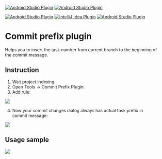 [![Android Studio Plugin](https://img.shields.io/static/v1.svg?label=rus&message=Русский&color=red)](https://github.com/MolchanovDmitry/CommitPrefixIdeaPlugin/blob/master/ПРОЧТИ_МЕНЯ.md)
[![Android Studio Plugin](https://img.shields.io/static/v1.svg?label=ger&message=Deutsche&color=orange)](https://github.com/MolchanovDmitry/CommitPrefixIdeaPlugin/blob/master/LIESMICH.md)

[![Android Studio Plugin](https://img.shields.io/badge/plugin-AndroidStudio-green.svg)](https://plugins.jetbrains.com/plugin/16109-commitprefix)
[![IntelliJ Idea Plugin](https://img.shields.io/badge/plugin-IntelliJ%20%20Idea-blue.svg)](https://plugins.jetbrains.com/plugin/16109-commitprefix)
[![Android Studio Plugin](https://img.shields.io/badge/plugin-PyCharm-yellow.svg)](https://plugins.jetbrains.com/plugin/16109-commitprefix)

# Commit prefix plugin 
Helps you to insert the task number from current branch to the beginning of the commit message.

## Instruction
1. Wait project indexing.
2. Open Tools -> Commit Prefix Plugin.
3. Add rule:

![](https://plugins.jetbrains.com/files/16109/screenshot_19798028-a4ff-480c-920d-48cc125d3615)

4. Now your commit changes dialog always has actual task prefix in commit message:

![](https://plugins.jetbrains.com/files/16109/screenshot_79c71bec-d556-49ed-87c5-515f7c345de1)

## Usage sample
   
![](https://plugins.jetbrains.com/files/16109/screenshot_0845b70e-e515-477b-9ab9-d01e7a387ecf)